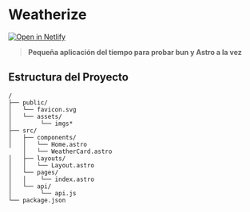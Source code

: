 # Weatherize

[![Open in Netlify](https://upload.wikimedia.org/wikipedia/commons/thumb/b/b8/Netlify_logo.svg/1200px-Netlify_logo.svg.png)](https://weatherizeastro.netlify.app/)

> **Pequeña aplicación del tiempo para probar bun y Astro a la vez** 

## Estructura del Proyecto

```text
/
├── public/
│   └── favicon.svg
│   └── assets/
│        └── imgs* 
├── src/
│   ├── components/
│   │   └── Home.astro
    │   └── WeatherCard.astro
│   ├── layouts/
│   │   └── Layout.astro
│   └── pages/
│   │    └── index.astro
│   └── api/
│        └── api.js
└── package.json
```
